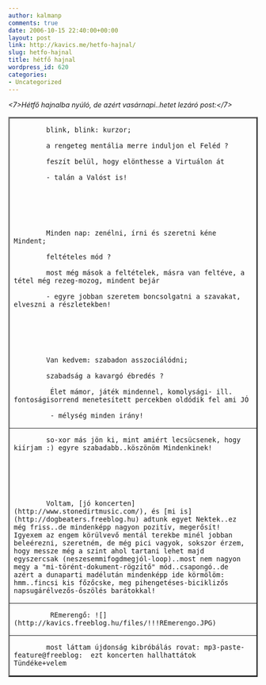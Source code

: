```yaml
---
author: kalmanp
comments: true
date: 2006-10-15 22:40:00+00:00
layout: post
link: http://kavics.me/hetfo-hajnal/
slug: hetfo-hajnal
title: hétfő hajnal
wordpress_id: 620
categories:
- Uncategorized
---
```



_<7>Hétfő hajnalba nyúló, de azért vasárnapi..hetet lezáró post:</7>_ 



<table border="2" >
	<tbody >
		<tr >
			
<td >
			


			blink, blink: kurzor;  

			a rengeteg mentália merre induljon el Feléd ?   

			feszít belül, hogy elönthesse a Virtuálon át  

			- talán a Valóst is! 
			


			


			Minden nap: zenélni, írni és szeretni kéne Mindent;  

			feltételes mód ?  

			most még mások a feltételek, másra van feltéve, a tétel még rezeg-mozog, mindent bejár  

			- egyre jobban szeretem boncsolgatni a szavakat, elveszni a részletekben! 
			


			


			Van kedvem: szabadon asszociálódni;  

			szabadság a kavargó ébredés ?  

			 Élet mámor, játék mindennel, komolysági- ill. fontoságisorrend menetesített percekben oldódik fel ami JÓ  

			 - mélység minden irány! 
			


			
</td>
		</tr>
		<tr >
			
<td >
			


			so-xor más jön ki, mint amiért lecsücsenek, hogy kiírjam :) egyre szabadabb..köszönöm Mindenkinek! 
			


			


			Voltam, [jó koncerten](http://www.stonedirtmusic.com/), és [mi is](http://dogbeaters.freeblog.hu) adtunk egyet Nektek..ez még friss..de mindenképp nagyon pozitív, megerősít! Igyexem az engem körülvevő mentál terekbe minél jobban beleérezni, szeretném, de még pici vagyok, sokszor érzem, hogy messze még a szint ahol tartani lehet majd egyszercsak (neszesemmifogdmegjól-loop)..most nem nagyon megy a "mi-törént-dokument-rögzítő" mód..csapongó..de azért a dunaparti madélután mindenképp ide körmölöm: hmm..fincsi kis főzőcske, meg pihengetéses-biciklizős napsugárélvezős-őszölés barátokkal! 
			


			
</td>
		</tr>
		<tr >
			
<td >
			


			 REmerengő: ![](http://kavics.freeblog.hu/files/!!!REmerengo.JPG) 
			


			
</td>
		</tr>
		<tr >
			
<td >
			


			most láttam újdonság kibróbálás rovat: mp3-paste-feature@freeblog:  ezt koncerten hallhattátok Tündéke+velem
			


			
</td>
		</tr>
	</tbody>
</table>
